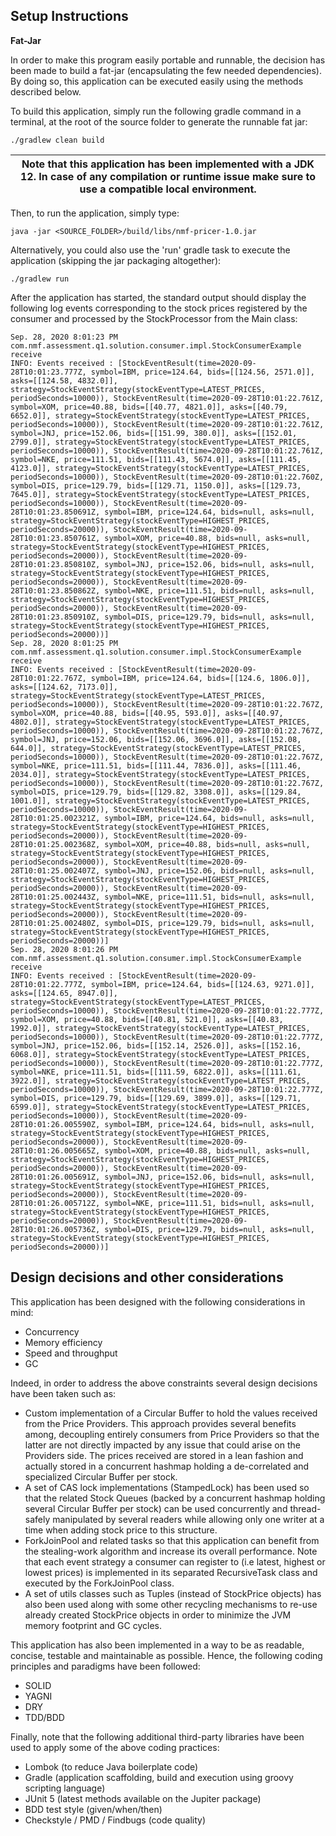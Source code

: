 Setup Instructions
--

**Fat-Jar**

In order to make this program easily portable and runnable, the decision has been made to build a fat-jar (encapsulating
the few needed dependencies). By doing so, this application can be executed easily using the methods described below.

To build this application, simply run the following gradle command in a terminal, at the root of the source folder to generate
the runnable fat jar:

```
./gradlew clean build
```

| Note that this application has been implemented with a JDK 12. In case of any compilation or runtime issue make sure to use a compatible local environment. |
| --- |


Then, to run the application, simply type:

```
java -jar <SOURCE_FOLDER>/build/libs/nmf-pricer-1.0.jar
```

Alternatively, you could also use the 'run' gradle task to execute the application (skipping the jar packaging altogether):

```
./gradlew run
```

After the application has started, the standard output should display the following log events corresponding to the stock prices registered by the consumer and processed by the StockProcessor from the Main class:

```
Sep. 28, 2020 8:01:23 PM com.nmf.assessment.q1.solution.consumer.impl.StockConsumerExample receive
INFO: Events received : [StockEventResult(time=2020-09-28T10:01:23.777Z, symbol=IBM, price=124.64, bids=[[124.56, 2571.0]], asks=[[124.58, 4832.0]], strategy=StockEventStrategy(stockEventType=LATEST_PRICES, periodSeconds=10000)), StockEventResult(time=2020-09-28T10:01:22.761Z, symbol=XOM, price=40.88, bids=[[40.77, 4821.0]], asks=[[40.79, 6652.0]], strategy=StockEventStrategy(stockEventType=LATEST_PRICES, periodSeconds=10000)), StockEventResult(time=2020-09-28T10:01:22.761Z, symbol=JNJ, price=152.06, bids=[[151.99, 380.0]], asks=[[152.01, 2799.0]], strategy=StockEventStrategy(stockEventType=LATEST_PRICES, periodSeconds=10000)), StockEventResult(time=2020-09-28T10:01:22.761Z, symbol=NKE, price=111.51, bids=[[111.43, 5674.0]], asks=[[111.45, 4123.0]], strategy=StockEventStrategy(stockEventType=LATEST_PRICES, periodSeconds=10000)), StockEventResult(time=2020-09-28T10:01:22.760Z, symbol=DIS, price=129.79, bids=[[129.71, 1150.0]], asks=[[129.73, 7645.0]], strategy=StockEventStrategy(stockEventType=LATEST_PRICES, periodSeconds=10000)), StockEventResult(time=2020-09-28T10:01:23.850691Z, symbol=IBM, price=124.64, bids=null, asks=null, strategy=StockEventStrategy(stockEventType=HIGHEST_PRICES, periodSeconds=20000)), StockEventResult(time=2020-09-28T10:01:23.850761Z, symbol=XOM, price=40.88, bids=null, asks=null, strategy=StockEventStrategy(stockEventType=HIGHEST_PRICES, periodSeconds=20000)), StockEventResult(time=2020-09-28T10:01:23.850810Z, symbol=JNJ, price=152.06, bids=null, asks=null, strategy=StockEventStrategy(stockEventType=HIGHEST_PRICES, periodSeconds=20000)), StockEventResult(time=2020-09-28T10:01:23.850862Z, symbol=NKE, price=111.51, bids=null, asks=null, strategy=StockEventStrategy(stockEventType=HIGHEST_PRICES, periodSeconds=20000)), StockEventResult(time=2020-09-28T10:01:23.850910Z, symbol=DIS, price=129.79, bids=null, asks=null, strategy=StockEventStrategy(stockEventType=HIGHEST_PRICES, periodSeconds=20000))]
Sep. 28, 2020 8:01:25 PM com.nmf.assessment.q1.solution.consumer.impl.StockConsumerExample receive
INFO: Events received : [StockEventResult(time=2020-09-28T10:01:22.767Z, symbol=IBM, price=124.64, bids=[[124.6, 1806.0]], asks=[[124.62, 7173.0]], strategy=StockEventStrategy(stockEventType=LATEST_PRICES, periodSeconds=10000)), StockEventResult(time=2020-09-28T10:01:22.767Z, symbol=XOM, price=40.88, bids=[[40.95, 593.0]], asks=[[40.97, 4802.0]], strategy=StockEventStrategy(stockEventType=LATEST_PRICES, periodSeconds=10000)), StockEventResult(time=2020-09-28T10:01:22.767Z, symbol=JNJ, price=152.06, bids=[[152.06, 3696.0]], asks=[[152.08, 644.0]], strategy=StockEventStrategy(stockEventType=LATEST_PRICES, periodSeconds=10000)), StockEventResult(time=2020-09-28T10:01:22.767Z, symbol=NKE, price=111.51, bids=[[111.44, 7836.0]], asks=[[111.46, 2034.0]], strategy=StockEventStrategy(stockEventType=LATEST_PRICES, periodSeconds=10000)), StockEventResult(time=2020-09-28T10:01:22.767Z, symbol=DIS, price=129.79, bids=[[129.82, 3308.0]], asks=[[129.84, 1001.0]], strategy=StockEventStrategy(stockEventType=LATEST_PRICES, periodSeconds=10000)), StockEventResult(time=2020-09-28T10:01:25.002321Z, symbol=IBM, price=124.64, bids=null, asks=null, strategy=StockEventStrategy(stockEventType=HIGHEST_PRICES, periodSeconds=20000)), StockEventResult(time=2020-09-28T10:01:25.002368Z, symbol=XOM, price=40.88, bids=null, asks=null, strategy=StockEventStrategy(stockEventType=HIGHEST_PRICES, periodSeconds=20000)), StockEventResult(time=2020-09-28T10:01:25.002407Z, symbol=JNJ, price=152.06, bids=null, asks=null, strategy=StockEventStrategy(stockEventType=HIGHEST_PRICES, periodSeconds=20000)), StockEventResult(time=2020-09-28T10:01:25.002443Z, symbol=NKE, price=111.51, bids=null, asks=null, strategy=StockEventStrategy(stockEventType=HIGHEST_PRICES, periodSeconds=20000)), StockEventResult(time=2020-09-28T10:01:25.002480Z, symbol=DIS, price=129.79, bids=null, asks=null, strategy=StockEventStrategy(stockEventType=HIGHEST_PRICES, periodSeconds=20000))]
Sep. 28, 2020 8:01:26 PM com.nmf.assessment.q1.solution.consumer.impl.StockConsumerExample receive
INFO: Events received : [StockEventResult(time=2020-09-28T10:01:22.777Z, symbol=IBM, price=124.64, bids=[[124.63, 9271.0]], asks=[[124.65, 8947.0]], strategy=StockEventStrategy(stockEventType=LATEST_PRICES, periodSeconds=10000)), StockEventResult(time=2020-09-28T10:01:22.777Z, symbol=XOM, price=40.88, bids=[[40.81, 521.0]], asks=[[40.83, 1992.0]], strategy=StockEventStrategy(stockEventType=LATEST_PRICES, periodSeconds=10000)), StockEventResult(time=2020-09-28T10:01:22.777Z, symbol=JNJ, price=152.06, bids=[[152.14, 2526.0]], asks=[[152.16, 6068.0]], strategy=StockEventStrategy(stockEventType=LATEST_PRICES, periodSeconds=10000)), StockEventResult(time=2020-09-28T10:01:22.777Z, symbol=NKE, price=111.51, bids=[[111.59, 6822.0]], asks=[[111.61, 3922.0]], strategy=StockEventStrategy(stockEventType=LATEST_PRICES, periodSeconds=10000)), StockEventResult(time=2020-09-28T10:01:22.777Z, symbol=DIS, price=129.79, bids=[[129.69, 3899.0]], asks=[[129.71, 6599.0]], strategy=StockEventStrategy(stockEventType=LATEST_PRICES, periodSeconds=10000)), StockEventResult(time=2020-09-28T10:01:26.005590Z, symbol=IBM, price=124.64, bids=null, asks=null, strategy=StockEventStrategy(stockEventType=HIGHEST_PRICES, periodSeconds=20000)), StockEventResult(time=2020-09-28T10:01:26.005665Z, symbol=XOM, price=40.88, bids=null, asks=null, strategy=StockEventStrategy(stockEventType=HIGHEST_PRICES, periodSeconds=20000)), StockEventResult(time=2020-09-28T10:01:26.005691Z, symbol=JNJ, price=152.06, bids=null, asks=null, strategy=StockEventStrategy(stockEventType=HIGHEST_PRICES, periodSeconds=20000)), StockEventResult(time=2020-09-28T10:01:26.005712Z, symbol=NKE, price=111.51, bids=null, asks=null, strategy=StockEventStrategy(stockEventType=HIGHEST_PRICES, periodSeconds=20000)), StockEventResult(time=2020-09-28T10:01:26.005736Z, symbol=DIS, price=129.79, bids=null, asks=null, strategy=StockEventStrategy(stockEventType=HIGHEST_PRICES, periodSeconds=20000))]

```


Design decisions and other considerations
--

This application has been designed with the following considerations in mind:
- Concurrency
- Memory efficiency
- Speed and throughput
- GC 

Indeed, in order to address the above constraints several design decisions have been taken such as:

- Custom implementation of a Circular Buffer to hold the values received from the Price Providers. This approach provides
several benefits among, decoupling entirely consumers from Price Providers so that the latter are not directly impacted by
any issue that could arise on the Providers side. The prices received are stored in a lean fashion and actually
stored in a concurrent hashmap holding a de-correlated and specialized Circular Buffer per stock.
- A set of CAS lock implementations (StampedLock) has been used so that the related Stock Queues (backed by a concurrent hashmap holding 
several Circular Buffer per stock) can be used concurrently and thread-safely manipulated by several readers while allowing only one writer at a time
when adding stock price to this structure.
- ForkJoinPool and related tasks so that this application can benefit from the stealing-work algorithm and increase its overall performance.
Note that each event strategy a consumer can register to (i.e latest, highest or lowest prices) is implemented in its separated
RecursiveTask class and executed by the ForkJoinPool class.
- A set of utils classes such as Tuples (instead of StockPrice objects) has also been used along with some other recycling mechanisms to re-use 
already created StockPrice objects in order to minimize the JVM memory footprint and GC cycles.

This application has also been implemented in a way to be as readable, concise, testable and maintainable as possible. Hence, the following
coding principles and paradigms have been followed:

- SOLID
- YAGNI
- DRY
- TDD/BDD

Finally, note that the following additional third-party libraries have been used to apply some of the above coding practices:

- Lombok (to reduce Java boilerplate code)
- Gradle (application scaffolding, build and execution using groovy scripting language)
- JUnit 5 (latest methods available on the Jupiter package)
- BDD test style (given/when/then)
- Checkstyle / PMD / Findbugs (code quality)
